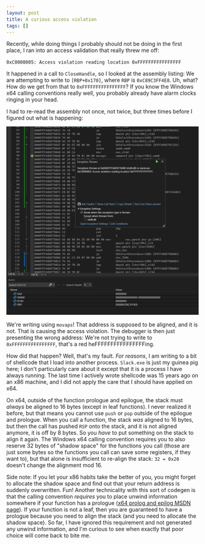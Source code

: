 ```yaml
---
layout: post
title: A curious access violation
tags: []
---
```




Recently, while doing things I probably should not be doing in the first place, I ran into an access validation that really threw me off: 
```
0xC0000005: Access violation reading location 0xFFFFFFFFFFFFFFFF
```

It happened in a call to `CloseHandle`, so I looked at the assembly listing: We are attempting to write to `[RBP+0x170]`, where `RBP` is `0xC89C3FF4E8`. Uh, what? How do we get from that to `0xFFFFFFFFFFFFFFFF`? If you know the Windows x64 calling conventions really well, you probably already have alarm clocks ringing in your head.

I had to re-read the assembly not once, not twice, but three times before I figured out what is happening:

![movaps](/assets/img/2025-01-17-access-violation-aligned-access/movaps.png)

We're writing using `movaps`! That address is supposed to be aligned, and it is not. That is causing the access violation. The debugger is then just presenting the wrong address: We're not trying to write to `0xFFFFFFFFFFFFFFFF`, that's a red heFFFFFFFFFFFFFFFFing.

How did that happen? Well, that's my fault. _For reasons_, I am writing to a bit of shellcode that I load into another process. `Slack.exe` is just my guinea pig here; I don't particularly care about it except that it is a process I have always running. The last time I actively wrote shellcode was 15 years ago on an x86 machine, and I did not apply the care that I should have applied on x64.

On x64, outside of the function prologue and epilogue, the stack must *always* be aligned to 16 bytes (except in leaf functions). I never realized it before, but that means you cannot use `push` or `pop` outside of the epilogue and prologue. When you call a function, the stack _was_ aligned to 16 bytes, but then the call has pushed `RSP` onto the stack, and it is not aligned anymore, it is off by 8 bytes. So you *have* to put something on the stack to align it again. The Windows x64 calling convention requires you to also reserve 32 bytes of "shadow space" for the functions you call (those are just some bytes so the functions you call can save some registers, if they want to), but that alone is insufficient to re-align the stack: `32 = 0x20` doesn't change the alignment mod 16.

Side note: If you let your x86 habits take the better of you, you might forget to allocate the shadow space and find out that your return address is suddenly overwritten. Fun! Another technicality with this sort of codegen is that the calling convention *requires* you to place unwind information somewhere if your function has a prologue ([x64 prolog and epilog MSDN page](https://learn.microsoft.com/en-us/cpp/build/prolog-and-epilog?view=msvc-170)). If your function is not a leaf, then you are guaranteed to have a prologue because you need to align the stack (and you need to allocate the shadow space). So far, I have ignored this requirement and not generated any unwind information, and I'm curious to see when exactly that poor choice will come back to bite me.

